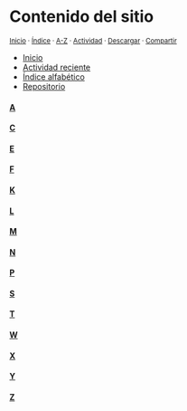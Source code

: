 # Contenido del sitio
<sup>[Inicio](../index.md) · [Índice](../index.md#contenido) · [A-Z](../indices/alfabetico.md) · [Actividad](../indices/actividad.md) · <a href="../contenido/contenido.html" download="jucardus-contenido.html">Descargar</a> · [Compartir](https://x.com/intent/tweet?text=Contenido%20del%20repositorio%20Jucardus.%0A%E2%86%92%20https%3A%2F%2Fjucardus.github.io%2Fcontenido%2Fcontenido.md%0A%0A%23indcs_jucardus%0A%40jucardus)</sup>

* [Inicio](../index.md)
* [Actividad reciente](../indices/actividad.md)
* [Índice alfabético](../indices/alfabetico.md)
* [Repositorio](https://github.com/jucardus/jucardus.github.io)

#### [A](../contenido/a/a.md)
#### [C](../contenido/c/c.md)
#### [E](../contenido/e/e.md)
#### [F](../contenido/f/f.md)
#### [K](../contenido/k/k.md)
#### [L](../contenido/l/l.md)
#### [M](../contenido/m/m.md)
#### [N](../contenido/n/n.md)
#### [P](../contenido/p/p.md)
#### [S](../contenido/s/s.md)
#### [T](../contenido/t/t.md)
#### [W](../contenido/w/w.md)
#### [X](../contenido/x/x.mc)
#### [Y](../contenido/y/y.md)
#### [Z](../contenido/z/z.md)
